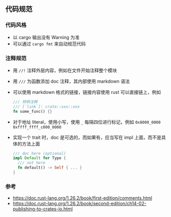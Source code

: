 ## 代码规范

### 代码风格
- 以 cargo 输出没有 Warning 为准
- 可以通过 `cargo fmt` 来自动规范代码

### 注释规范
- 用 `//!` 注释外层内容，例如在文件开始注释整个模块
- 用 `///` 为函数添加 doc 注释，其内部使用 markdown 语法
- 可以使用 markdown 格式的链接，链接内容使用 rust 可以直接链上，例如
  ```rust
  /// 样例注释
  /// [`link`]: crate::xxx::xxx
  fn some_func() {}
  ```

- 对于地址 literal，使用小写，使用 `_` 每隔四位进行标记，例如 `0x8000_0000` `0xffff_ffff_c000_0000`

- 实现一个 trait 时，doc 是可选的，而如果有，应当写在 impl 上面，而不是具体的方法上面
  ```rust
  /// doc here (optional)
  impl Default for Type {
    /// not here
    fn default() -> Self { ... }
  }

### 参考
- https://doc.rust-lang.org/1.26.2/book/first-edition/comments.html
- https://doc.rust-lang.org/1.26.2/book/second-edition/ch14-02-publishing-to-crates-io.html